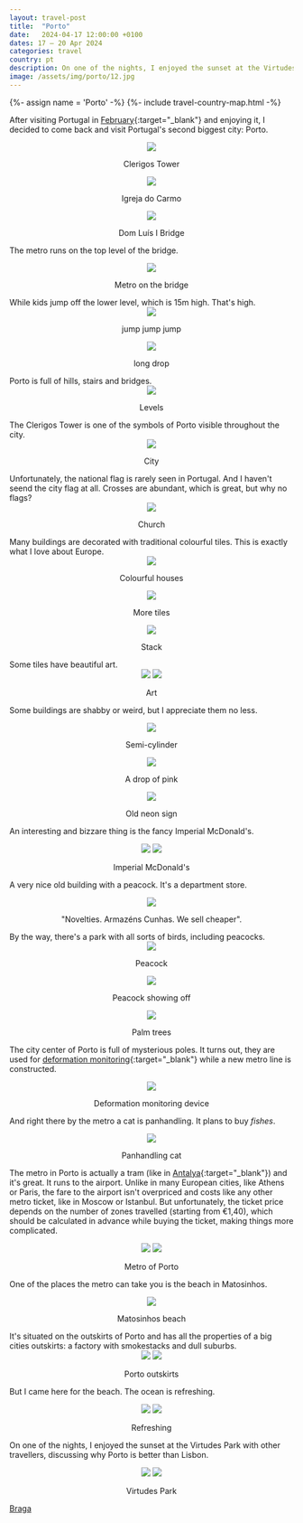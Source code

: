 ```yaml
---
layout: travel-post
title:  "Porto"
date:   2024-04-17 12:00:00 +0100
dates: 17 – 20 Apr 2024
categories: travel
country: pt
description: On one of the nights, I enjoyed the sunset at the Virtudes Park with other travellers, discussing why Porto is better than Lisbon.
image: /assets/img/porto/12.jpg
---
```


{%- assign name = 'Porto' -%}
{%- include travel-country-map.html -%}

After visiting Portugal in [February](/travel/2024/lisbon){:target="_blank"} and enjoying it, I decided to come back and visit Portugal's second biggest city: Porto.
<center>
    <img src="/assets/img/porto/1.jpg" />
    <p class="image-label">Clerigos Tower</p>
</center>
<center>
    <img src="/assets/img/porto/2.jpg" />
    <p class="image-label">Igreja do Carmo</p>
</center>
<center>
    <img src="/assets/img/porto/3.jpg" />
    <p class="image-label">Dom Luís I Bridge </p>
</center>

The metro runs on the top level of the bridge.
<center>
    <img src="/assets/img/porto/4.jpg" />
    <p class="image-label">Metro on the bridge</p>
</center>
While kids jump off the lower level, which is 15m high. That's high.
<center>
    <img src="/assets/img/porto/5.jpg" />
    <p class="image-label">jump jump jump</p>
</center>
<center>
    <img src="/assets/img/porto/6.jpg" />
    <p class="image-label">long drop</p>
</center>
Porto is full of hills, stairs and bridges.
<center>
    <img src="/assets/img/porto/7.jpg" />
    <p class="image-label">Levels</p>
</center>
The Clerigos Tower is one of the symbols of Porto visible throughout the city. 
<center>
    <img src="/assets/img/porto/8.jpg" />
    <p class="image-label">City</p>
</center>
Unfortunately, the national flag is rarely seen in Portugal. And I haven't seend the city flag at all. Crosses are abundant, which is great, but why no flags?
<center>
    <img src="/assets/img/porto/9.jpg" />
    <p class="image-label">Church</p>
</center>
Many buildings are decorated with traditional colourful tiles. This is exactly what I love about Europe.
<center>
    <img src="/assets/img/porto/11.jpg" />
    <p class="image-label">Colourful houses</p>
</center>

<center>
    <img src="/assets/img/porto/12.jpg" />
    <p class="image-label">More tiles</p>
</center>

<center>
    <img src="/assets/img/porto/10.jpg" />
    <p class="image-label">Stack</p>
</center>
Some tiles have beautiful art.
<center>
    <div class="side-by-side">
        <img src="/assets/img/porto/26.jpg" />
        <img src="/assets/img/porto/27.jpg" />
    </div>
    <p class="image-label">Art</p>
</center>

Some buildings are shabby or weird, but I appreciate them no less.
<center>
    <img src="/assets/img/porto/15.jpg" />
    <p class="image-label">Semi-cylinder</p>
</center>
<center>
    <img src="/assets/img/porto/13.jpg" />
    <p class="image-label">A drop of pink</p>
</center>


<center>
    <img src="/assets/img/porto/16.jpg" />
    <p class="image-label">Old neon sign</p>
</center>


An interesting and bizzare thing is the fancy Imperial McDonald's. 
<center>
    <div class="side-by-side">
        <img src="/assets/img/porto/32.jpg" />
        <img src="/assets/img/porto/33.jpg" />
    </div>
    <p class="image-label">Imperial McDonald's</p>
</center>

A very nice old building with a peacock. It's a department store.
<center>
    <img src="/assets/img/porto/14.jpg" />
    <p class="image-label">"Novelties. Armazéns Cunhas. We sell cheaper".</p>
</center>
By the way, there's a park with all sorts of birds, including peacocks.
<center>
    <img src="/assets/img/porto/17.jpg" />
    <p class="image-label">Peacock</p>
</center>
<center>
    <img src="/assets/img/porto/18.jpg" />
    <p class="image-label">Peacock showing off</p>
</center>
<center>
    <img src="/assets/img/porto/19.jpg" />
    <p class="image-label">Palm trees</p>
</center>

The city center of Porto is full of mysterious poles. It turns out, they are used for [deformation monitoring](https://en.wikipedia.org/wiki/Deformation_monitoring){:target="_blank"} while a new metro line is constructed.
<center>
    <img src="/assets/img/porto/22.jpg" />
    <p class="image-label">Deformation monitoring device</p>
</center>

And right there by the metro a cat is panhandling. It plans to buy _fishes_.
<center>
    <img src="/assets/img/porto/20.jpg" />
    <p class="image-label">Panhandling cat</p>
</center>

The metro in Porto is actually a tram (like in [Antalya](/travel/2023/antalya){:target="_blank"}) and it's great. It runs to the airport. Unlike in many European cities, like Athens or Paris, the fare to the airport isn't overpriced and costs like any other metro ticket, like in Moscow or Istanbul. But unfortunately, the ticket price depends on the number of zones travelled (starting from €1,40), which should be calculated in advance while buying the ticket, making things more complicated. 
<center>
    <div class="side-by-side">
        <img src="/assets/img/porto/23.jpg" />
        <img src="/assets/img/porto/24.jpg" />
    </div>
    <p class="image-label">Metro of Porto</p>
</center>

One of the places the metro can take you is the beach in Matosinhos.
<center>
    <img src="/assets/img/porto/21.jpg" />
    <p class="image-label">Matosinhos beach</p>
</center>
It's situated on the outskirts of Porto and has all the properties of a big cities outskirts: a factory with smokestacks and dull suburbs.
<center>
    <div class="side-by-side">
        <img src="/assets/img/porto/28.jpg" />
        <img src="/assets/img/porto/29.jpg" />
    </div>
    <p class="image-label">Porto outskirts</p>
</center>

But I came here for the beach. The ocean is refreshing.
<center>
    <div class="side-by-side">
        <img src="/assets/img/porto/30.jpg" />
        <img src="/assets/img/porto/31.jpg" />
    </div>
    <p class="image-label">Refreshing</p>
</center>

On one of the nights, I enjoyed the sunset at the Virtudes Park with other travellers, discussing why Porto is better than Lisbon.
<center>
    <div class="side-by-side">
        <img src="/assets/img/porto/34.jpg" />
        <img src="/assets/img/porto/35.jpg" />
    </div>
    <p class="image-label">Virtudes Park</p>
</center>

<a class="next" href="/travel/2024/braga">
    Braga
</a>
